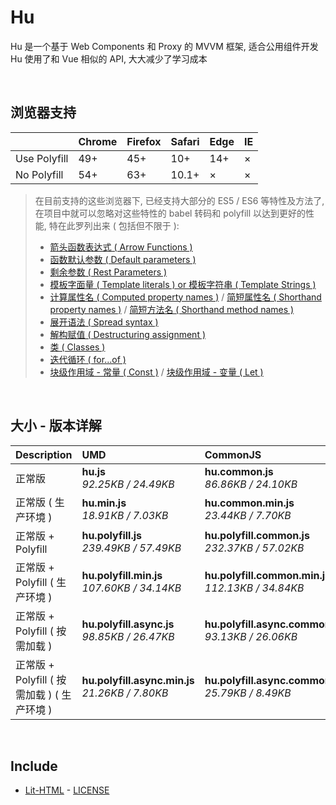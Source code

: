 # Hu
Hu 是一个基于 Web Components 和 Proxy 的 MVVM 框架, 适合公用组件开发<br>
Hu 使用了和 Vue 相似的 API, 大大减少了学习成本

<br>

## 浏览器支持

|              | Chrome | Firefox | Safari | Edge | IE |
| :-           | :-     | :-      | :-     | :-   | :- |
| Use Polyfill | 49+    | 45+     | 10+    | 14+  | ×  |
| No Polyfill  | 54+    | 63+     | 10.1+  | ×    | ×  |

> 在目前支持的这些浏览器下, 已经支持大部分的 ES5 / ES6 等特性及方法了,<br>
> 在项目中就可以忽略对这些特性的 babel 转码和 polyfill 以达到更好的性能, 特在此罗列出来 ( 包括但不限于 ): <br>
  > - [箭头函数表达式 ( Arrow Functions )](https://developer.mozilla.org/zh-CN/docs/Web/JavaScript/Reference/Functions/Arrow_functions)
  > - [函数默认参数 ( Default parameters )](https://developer.mozilla.org/zh-CN/docs/Web/JavaScript/Reference/Functions/Default_parameters)
  > - [剩余参数 ( Rest Parameters )](https://developer.mozilla.org/zh-CN/docs/Web/JavaScript/Reference/Functions/Rest_parameters)
  > - [模板字面量 ( Template literals ) or 模板字符串 ( Template Strings )](https://developer.mozilla.org/zh-CN/docs/Web/JavaScript/Reference/template_strings)
  > - [计算属性名 ( Computed property names )](https://developer.mozilla.org/zh-CN/docs/Web/JavaScript/Reference/Operators/Object_initializer#计算属性名) / [简短属性名 ( Shorthand property names )](https://developer.mozilla.org/zh-CN/docs/Web/JavaScript/Reference/Operators/Object_initializer#属性定义) / [简短方法名 ( Shorthand method names )](https://developer.mozilla.org/zh-CN/docs/Web/JavaScript/Reference/Operators/Object_initializer#方法定义)
  > - [展开语法 ( Spread syntax )](https://developer.mozilla.org/zh-CN/docs/Web/JavaScript/Reference/Operators/Spread_syntax)
  > - [解构赋值 ( Destructuring assignment )](https://developer.mozilla.org/zh-CN/docs/Web/JavaScript/Reference/Operators/Destructuring_assignment)
  > - [类 ( Classes )](https://developer.mozilla.org/zh-CN/docs/Web/JavaScript/Reference/Classes)
  > - [迭代循环 ( for...of )](https://developer.mozilla.org/zh-CN/docs/Web/JavaScript/Reference/Statements/for...of)
  > - [块级作用域 - 常量 ( Const )](https://developer.mozilla.org/zh-CN/docs/Web/JavaScript/Reference/Statements/const) / [块级作用域 - 变量 ( Let )](https://developer.mozilla.org/zh-CN/docs/Web/JavaScript/Reference/Statements/let)

<br>

## 大小 - 版本详解
| Description | UMD | CommonJS | ES Module |
| :- | :- | :- | :- |
| 正常版 | **hu.js**<br>*92.25KB / 24.49KB* | **hu.common.js**<br>*86.86KB / 24.10KB* | **hu.esm.js**<br>*86.84KB / 24.09KB* |
| 正常版 ( 生产环境 ) | **hu.min.js**<br>*18.91KB / 7.03KB* | **hu.common.min.js**<br>*23.44KB / 7.70KB* | **hu.esm.min.js**<br>*18.74KB / 6.96KB* |
| 正常版 + Polyfill | **hu.polyfill.js**<br>*239.49KB / 57.49KB* | **hu.polyfill.common.js**<br>*232.37KB / 57.02KB* | **hu.polyfill.esm.js**<br>*232.36KB / 57.00KB* |
| 正常版 + Polyfill ( 生产环境 ) | **hu.polyfill.min.js**<br>*107.60KB / 34.14KB* | **hu.polyfill.common.min.js**<br>*112.13KB / 34.84KB* | **hu.polyfill.esm.min.js**<br>*107.43KB / 34.08KB* |
| 正常版 + Polyfill ( 按需加载 ) | **hu.polyfill.async.js**<br>*98.85KB / 26.47KB* | **hu.polyfill.async.common.js**<br>*93.13KB / 26.06KB* | **hu.polyfill.async.esm.js**<br>*93.11KB / 26.05KB* |
| 正常版 + Polyfill ( 按需加载 ) ( 生产环境 ) | **hu.polyfill.async.min.js**<br>*21.26KB / 7.80KB* | **hu.polyfill.async.common.min.js**<br>*25.79KB / 8.49KB* | **hu.polyfill.async.esm.min.js**<br>*21.09KB / 7.73KB* |

<br>

## Include
  - [Lit-HTML](https://github.com/Polymer/lit-html) \- [LICENSE](https://github.com/Polymer/lit-html/blob/master/LICENSE)